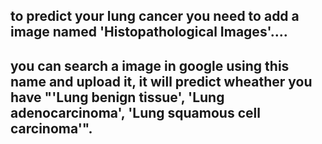 ## to predict your lung cancer you need to add a image named 'Histopathological Images'....
## you can search a image in google using this name and upload it, it will predict wheather you have "'Lung benign tissue', 'Lung adenocarcinoma', 'Lung squamous cell carcinoma'".
